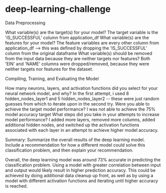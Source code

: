 # deep-learning-challenge

Data Preprocessing

What variable(s) are the target(s) for your model?
  The target variable is the 'IS_SUCCESSFUL' column from application_df
What variable(s) are the features for your model?
  The feature variables are every other column from application_df --> this was defined by dropping the 'IS_SUCCESSFUL' column from the original dataframe
What variable(s) should be removed from the input data because they are neither targets nor features?
  Both 'EIN' and 'NAME' columns were dropped/removed, because they were neither targets nor features for the dataset.
  
Compiling, Training, and Evaluating the Model

How many neurons, layers, and activation functions did you select for your neural network model, and why?
  In the first attempt, i used 8 hidden_nodes_layer1 and 5 hidden_nodes_layer2 -- these were just random guesses from which to iterate upon in the second try.
Were you able to achieve the target model performance?
  I was not able to achieve the 75% model accuracy target
What steps did you take in your attempts to increase model performance?
  I added more layers, removed more columns, added additional hidden nodes, and switched up the activation functions associated with each layer in an attempt to achieve higher model accuracy.
  
Summary: Summarize the overall results of the deep learning model. Include a recommendation for how a different model could solve this classification problem, and then explain your recommendation.

Overall, the deep learning model was around 73% accurate in predicting the classification problem. Using a model with greater correlation between input and output would likely result in higher prediction accuracy. This could be achieved by doing additional data cleanup up front, as well as by using a model with different activation functions and iterating until higher accuracy is reached.
